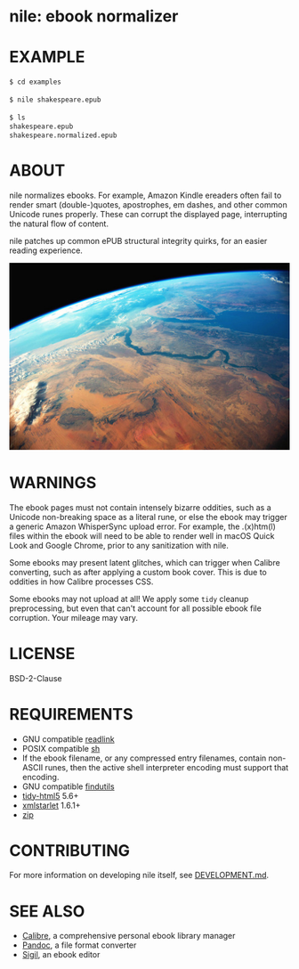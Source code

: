 # nile: ebook normalizer

# EXAMPLE

```console
$ cd examples

$ nile shakespeare.epub

$ ls
shakespeare.epub
shakespeare.normalized.epub
```

# ABOUT

nile normalizes ebooks. For example, Amazon Kindle ereaders often fail to render smart (double-)quotes, apostrophes, em dashes, and other common Unicode runes properly. These can corrupt the displayed page, interrupting the natural flow of content.

nile patches up common ePUB structural integrity quirks, for an easier reading experience.

![the nile viewed from orbit](nile.jpg)

# WARNINGS

The ebook pages must not contain intensely bizarre oddities, such as a Unicode non-breaking space as a literal rune, or else the ebook may trigger a generic Amazon WhisperSync upload error. For example, the .(x)htm(l) files within the ebook will need to be able to render well in macOS Quick Look and Google Chrome, prior to any sanitization with nile.

Some ebooks may present latent glitches, which can trigger when Calibre converting, such as after applying a custom book cover. This is due to oddities in how Calibre processes CSS.

Some ebooks may not upload at all! We apply some `tidy` cleanup preprocessing, but even that can't account for all possible ebook file corruption. Your mileage may vary.

# LICENSE

BSD-2-Clause

# REQUIREMENTS

* GNU compatible [readlink](https://www.gnu.org/software/coreutils/manual/html_node/readlink-invocation.html)
* POSIX compatible [sh](https://pubs.opengroup.org/onlinepubs/9699919799/utilities/sh.html)
* If the ebook filename, or any compressed entry filenames, contain non-ASCII runes, then the active shell interpreter encoding must support that encoding.
* GNU compatible [findutils](https://www.gnu.org/software/findutils/)
* [tidy-html5](https://github.com/htacg/tidy-html5) 5.6+
* [xmlstarlet](https://xmlstar.sourceforge.net/) 1.6.1+
* [zip](https://linux.die.net/man/1/zip)

# CONTRIBUTING

For more information on developing nile itself, see [DEVELOPMENT.md](DEVELOPMENT.md).

# SEE ALSO

* [Calibre](https://calibre-ebook.com/), a comprehensive personal ebook library manager
* [Pandoc](https://pandoc.org/), a file format converter
* [Sigil](https://sigil-ebook.com/), an ebook editor
